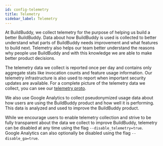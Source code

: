```yaml
---
id: config-telemetry
title: Telemetry
sidebar_label: Telemetry
---
```


At BuildBuddy, we collect telemetry for the purpose of helping us build a better BuildBuddy. Data about how BuildBuddy is used is collected to better understand what parts of BuildBuddy needs improvement and what features to build next. Telemetry also helps our team better understand the reasons why people use BuildBuddy and with this knowledge we are able to make better product decisions.

The telemetry data we collect is reported once per day and contains only aggregate stats like invocation counts and feature usage information. Our telemetry infrastructure is also used to report when important security updates are available. For a complete picture of the telemetry data we collect, you can see our [telemetry proto](https://github.com/buildbuddy-io/buildbuddy/blob/master/proto/telemetry.proto).

We also use Google Analytics to collect pseudonymized usage data about how users are using the BuildBuddy product and how well it is performing. This data is analyzed and used to improve the BuildBuddy product.

While we encourage users to enable telemetry collection and strive to be fully transparent about the data we collect to improve BuildBuddy, telemetry can be disabled at any time using the flag `--disable_telemetry=true`. Google Analytics can also optionally be disabled using the flag `--disable_ga=true`.
